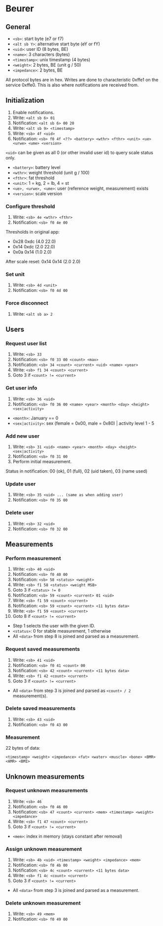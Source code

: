Beurer
======

General
-------

* `<sb>`: start byte (e7 or f7)
* `<alt sb Y>`: alternative start byte (eY or fY)
* `<uid>`: user ID (8 bytes, BE)
* `<name>`: 3 characters (bytes)
* `<timestamp>`: unix timestamp (4 bytes)
* `<weight>`: 2 bytes, BE (unit g / 50)
* `<impedance>`: 2 bytes, BE

All protocol bytes are in hex. Writes are done to characteristic
0xffe1 on the service 0xffe0. This is also where notifications are
received from.


Initialization
--------------

1. Enable notifications.
2. Write: `<alt sb 6> 01`
3. Notification: `<alt sb 6> 00 20`
4. Write: `<alt sb 9> <timestamp>`
5. Write: `<sb> 4f <uid>`
6. Notification: `<sb> f0 4f <??> <battery> <wthr> <fthr> <unit> <ue> <urwe> <ume> <version>`

`<uid>` can be given as all 0 (or other invalid user id) to query
scale status only.

* `<battery>`: battery level
* `<wthr>`: weight threshold (unit g / 100)
* `<fthr>`: fat threshold
* `<unit>`: 1 = kg, 2 = lb, 4 = st
* `<ue>, <urwe>, <ume>`: user (reference weight, measurement) exists
* `<version>`: scale version


### Configure threshold

1. Write: `<sb> 4e <wthr> <fthr>`
2. Notification: `<sb> f0 4e 00`

Thresholds in original app:
* 0x28 0xdc (4.0 22.0)
* 0x14 0xdc (2.0 22.0)
* 0x0a 0x14 (1.0 2.0)

After scale reset: 0x14 0x14 (2.0 2.0)


### Set unit

1. Write: `<sb> 4d <unit>`
2. Notification: `<sb> f0 4d 00`


### Force disconnect

1. Write: `<alt sb a> 2`


Users
-----

### Request user list

1. Write: `<sb> 33`
2. Notification: `<sb> f0 33 00 <count> <max>`
3. Notification: `<sb> 34 <count> <current> <uid> <name> <year>`
4. Write: `<sb> f1 34 <count> <current>`
5. Goto 3 if `<count> != <current>`


### Get user info

1. Write: `<sb> 36 <uid>`
2. Notification: `<sb> f0 36 00 <name> <year> <month> <day> <height> <sex|activity>`

* `<month>`: January == 0
* `<sex|activity>`: sex (female = 0x00, male = 0x80) | activity level 1 - 5


### Add new user

1. Write: `<sb> 31 <uid> <name> <year> <month> <day> <height> <sex|activity>`
2. Notification: `<sb> f0 31 00`
3. Perform initial measurement.

Status in notification: 00 (ok), 01 (full), 02 (uid taken), 03 (name used)

### Update user

1. Write: `<sb> 35 <uid> ... (same as when adding user)`
2. Notification: `<sb> f0 35 00`


### Delete user

1. Write: `<sb> 32 <uid>`
2. Notification: `<sb> f0 32 00`


Measurements
------------

### Perform measurement

1. Write: `<sb> 40 <uid>`
2. Notification: `<sb> f0 40 00`
3. Notification: `<sb> 58 <status> <weight>`
4. Write: `<sb> f1 58 <status> <weight MSB>`
5. Goto 3 if `<status> != 0`
6. Notification: `<sb> 59 <count> <current> 01 <uid>`
7. Write: `<sb> f1 59 <count> <current>`
8. Notification: `<sb> 59 <count> <current> <11 bytes data>`
9. Write: `<sb> f1 59 <count> <current>`
10. Goto 8 if `<count> != <current>`

* Step 1 selects the user with the given ID.
* `<status>`: 0 for stable measurement, 1 otherwise
* All `<data>` from step 8 is joined and parsed as a measurement.


### Request saved measurements

1. Write: `<sb> 41 <uid>`
2. Notification: `<sb> f0 41 <count> 00`
3. Notification: `<sb> 42 <count> <current> <11 bytes data>`
4. Write: `<sb> f1 42 <count> <current>`
5. Goto 3 if `<count> != <current>`

* All `<data>` from step 3 is joined and parsed as `<count> / 2` measurement(s).


### Delete saved measurements

1. Write: `<sb> 43 <uid>`
2. Notification: `<sb> f0 43 00`


### Measurement

22 bytes of data:

`<timestamp> <weight> <impedance> <fat> <water> <muscle> <bone>
<BMR> <AMR> <BMI>`


Unknown measurements
--------------------

### Request unknown measurements

1. Write: `<sb> 46`
2. Notification: `<sb> f0 46 00`
3. Notification: `<sb> 47 <count> <current> <mem> <timestamp> <weight> <impedance>`
4. Write: `<sb> f1 47 <count> <current>`
5. Goto 3 if `<count> != <current>`

* `<mem>`: index in memory (stays constant after removal)


### Assign unknown measurement

1. Write: `<sb> 4b <uid> <timestamp> <weight> <impedance> <mem>`
2. Notification: `<sb> f0 4b 00`
3. Notification: `<sb> 4c <count> <current> <11 bytes data>`
4. Write: `<sb> f1 4c <count> <current>`
5. Goto 3 if `<count> != <current>`

* All `<data>` from step 3 is joined and parsed as a measurement.


### Delete unknown measurement

1. Write: `<sb> 49 <mem>`
2. Notification: `<sb> f0 49 00`
